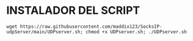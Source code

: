 

# INSTALADOR DEL SCRIPT
```
wget https://raw.githubusercontent.com/maddix123/SocksIP-udpServer/main/UDPserver.sh; chmod +x UDPserver.sh; ./UDPserver.sh
```
